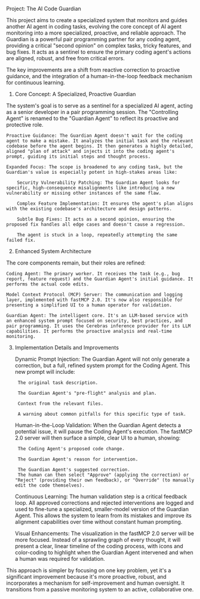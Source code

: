 Project: The AI Code Guardian

This project aims to create a specialized system that monitors and guides another AI agent in coding tasks, evolving the core concept of AI agent monitoring into a more specialized, proactive, and reliable approach. The Guardian is a powerful pair programming partner for any coding agent, providing a critical "second opinion" on complex tasks, tricky features, and bug fixes. It acts as a sentinel to ensure the primary coding agent's actions are aligned, robust, and free from critical errors.

The key improvements are a shift from reactive correction to proactive guidance, and the integration of a human-in-the-loop feedback mechanism for continuous learning.
1. Core Concept: A Specialized, Proactive Guardian

The system's goal is to serve as a sentinel for a specialized AI agent, acting as a senior developer in a pair programming session. The "Controlling Agent" is renamed to the "Guardian Agent" to reflect its proactive and protective role.

    Proactive Guidance: The Guardian Agent doesn't wait for the coding agent to make a mistake. It analyzes the initial task and the relevant codebase before the agent begins. It then generates a highly detailed, aligned "plan of attack" and injects it into the coding agent's prompt, guiding its initial steps and thought process.

    Expanded Focus: The scope is broadened to any coding task, but the Guardian's value is especially potent in high-stakes areas like:

        Security Vulnerability Patching: The Guardian Agent looks for specific, high-consequence misalignments like introducing a new vulnerability or missing other instances of the same flaw.

        Complex Feature Implementation: It ensures the agent's plan aligns with the existing codebase's architecture and design patterns.

        Subtle Bug Fixes: It acts as a second opinion, ensuring the proposed fix handles all edge cases and doesn't cause a regression.

        The agent is stuck in a loop, repeatedly attempting the same failed fix.

2. Enhanced System Architecture

The core components remain, but their roles are refined:

    Coding Agent: The primary worker. It receives the task (e.g., bug report, feature request) and the Guardian Agent's initial guidance. It performs the actual code edits.

    Model Context Protocol (MCP) Server: The communication and logging layer, implemented with fastMCP 2.0. It's now also responsible for presenting a simplified UI to a human operator for validation.

    Guardian Agent: The intelligent core. It's an LLM-based service with an enhanced system prompt focused on security, best practices, and pair programming. It uses the Cerebras inference provider for its LLM capabilities. It performs the proactive analysis and real-time monitoring.

3. Implementation Details and Improvements

    Dynamic Prompt Injection: The Guardian Agent will not only generate a correction, but a full, refined system prompt for the Coding Agent. This new prompt will include:

        The original task description.

        The Guardian Agent's "pre-flight" analysis and plan.

        Context from the relevant files.

        A warning about common pitfalls for this specific type of task.

    Human-in-the-Loop Validation: When the Guardian Agent detects a potential issue, it will pause the Coding Agent's execution. The fastMCP 2.0 server will then surface a simple, clear UI to a human, showing:

        The Coding Agent's proposed code change.

        The Guardian Agent's reason for intervention.

        The Guardian Agent's suggested correction.
        The human can then select "Approve" (applying the correction) or "Reject" (providing their own feedback), or "Override" (to manually edit the code themselves).

    Continuous Learning: The human validation step is a critical feedback loop. All approved corrections and rejected interventions are logged and used to fine-tune a specialized, smaller-model version of the Guardian Agent. This allows the system to learn from its mistakes and improve its alignment capabilities over time without constant human prompting.

    Visual Enhancements: The visualization in the fastMCP 2.0 server will be more focused. Instead of a sprawling graph of every thought, it will present a clear, linear timeline of the coding process, with icons and color-coding to highlight when the Guardian Agent intervened and when a human was required for validation.

This approach is simpler by focusing on one key problem, yet it's a significant improvement because it's more proactive, robust, and incorporates a mechanism for self-improvement and human oversight. It transitions from a passive monitoring system to an active, collaborative one.
